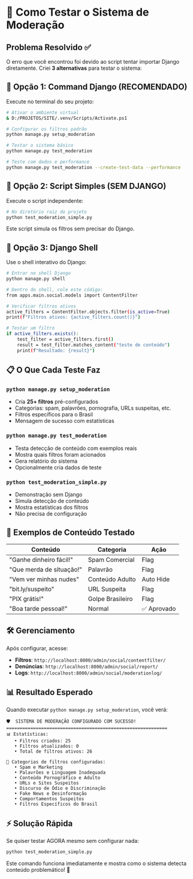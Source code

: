 # 🧪 Como Testar o Sistema de Moderação

## Problema Resolvido ✅

O erro que você encontrou foi devido ao script tentar importar Django diretamente. Criei **3 alternativas** para testar o sistema:

## 🚀 Opção 1: Command Django (RECOMENDADO)

Execute no terminal do seu projeto:

```bash
# Ativar o ambiente virtual
& D:/PROJETOS/SITE/.venv/Scripts/Activate.ps1

# Configurar os filtros padrão
python manage.py setup_moderation

# Testar o sistema básico
python manage.py test_moderation

# Teste com dados e performance
python manage.py test_moderation --create-test-data --performance
```

## 🎯 Opção 2: Script Simples (SEM DJANGO)

Execute o script independente:

```bash
# No diretório raiz do projeto
python test_moderation_simple.py
```

Este script simula os filtros sem precisar do Django.

## 🔧 Opção 3: Django Shell

Use o shell interativo do Django:

```bash
# Entrar no shell Django
python manage.py shell

# Dentro do shell, cole este código:
from apps.main.social.models import ContentFilter

# Verificar filtros ativos
active_filters = ContentFilter.objects.filter(is_active=True)
print(f"Filtros ativos: {active_filters.count()}")

# Testar um filtro
if active_filters.exists():
    test_filter = active_filters.first()
    result = test_filter.matches_content("teste de conteúdo")
    print(f"Resultado: {result}")
```

## 📋 O Que Cada Teste Faz

### `python manage.py setup_moderation`
- Cria **25+ filtros** pré-configurados
- Categorias: spam, palavrões, pornografia, URLs suspeitas, etc.
- Filtros específicos para o Brasil
- Mensagem de sucesso com estatísticas

### `python manage.py test_moderation`
- Testa detecção de conteúdo com exemplos reais
- Mostra quais filtros foram acionados
- Gera relatório do sistema
- Opcionalmente cria dados de teste

### `python test_moderation_simple.py`
- Demonstração sem Django
- Simula detecção de conteúdo
- Mostra estatísticas dos filtros
- Não precisa de configuração

## 🎯 Exemplos de Conteúdo Testado

| Conteúdo | Categoria | Ação |
|----------|-----------|------|
| "Ganhe dinheiro fácil!" | Spam Comercial | Flag |
| "Que merda de situação!" | Palavrão | Flag |
| "Vem ver minhas nudes" | Conteúdo Adulto | Auto Hide |
| "bit.ly/suspeito" | URL Suspeita | Flag |
| "PIX grátis!" | Golpe Brasileiro | Flag |
| "Boa tarde pessoal!" | Normal | ✅ Aprovado |

## 🛠️ Gerenciamento

Após configurar, acesse:

- **Filtros**: `http://localhost:8000/admin/social/contentfilter/`
- **Denúncias**: `http://localhost:8000/admin/social/report/`
- **Logs**: `http://localhost:8000/admin/social/moderationlog/`

## 📊 Resultado Esperado

Quando executar `python manage.py setup_moderation`, você verá:

```
🛡️  SISTEMA DE MODERAÇÃO CONFIGURADO COM SUCESSO!
============================================================
📊 Estatísticas:
   • Filtros criados: 25
   • Filtros atualizados: 0
   • Total de filtros ativos: 26

🎯 Categorias de filtros configuradas:
   • Spam e Marketing
   • Palavrões e Linguagem Inadequada
   • Conteúdo Pornográfico e Adulto
   • URLs e Sites Suspeitos
   • Discurso de Ódio e Discriminação
   • Fake News e Desinformação
   • Comportamentos Suspeitos
   • Filtros Específicos do Brasil
```

## ⚡ Solução Rápida

Se quiser testar AGORA mesmo sem configurar nada:

```bash
python test_moderation_simple.py
```

Este comando funciona imediatamente e mostra como o sistema detecta conteúdo problemático! 🎉
